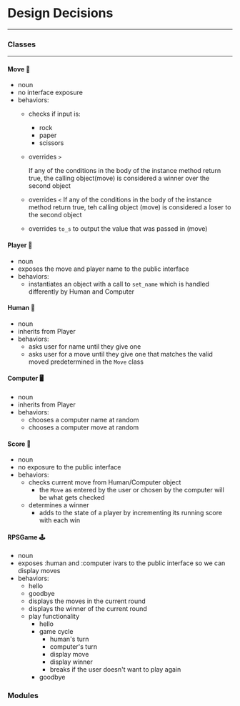 # Design Decisions #
---

### Classes
---

#### Move :repeat:
- noun 
- no interface exposure
- behaviors:
  - checks if input is:
    - rock 
    - paper
    - scissors
  - overrides `>`
    
    If any of the conditions in the body of the instance method return true, the calling object(move) is considered a winner over the second object
  - overrides `<`
    If any of the conditions in the body of the instance method return true, teh calling object (move) is considered a loser to the second object
  - overrides `to_s` to output the value that was passed in (move)

#### Player :bust_in_silhouette:
- noun 
- exposes the move and player name to the public interface
- behaviors:
  - instantiates an object with a call to `set_name` which is handled differently by Human and Computer
  
#### Human :woman:
- noun
- inherits from Player 
- behaviors:
  - asks user for name until they give one
  - asks user for a move until they give one that matches the valid moved predetermined in the `Move` class 


#### Computer :desktop_computer:
- noun 
- inherits from Player 
- behaviors:
  - chooses a computer name at random 
  - chooses a computer move at random 

#### Score :abacus:
- noun
- no exposure to the public interface 
- behaviors:
  - checks current move from Human/Computer object 
    - the `Move` as entered by the user or chosen by the computer will be what gets checked 
  - determines a winner
    - adds to the state of a player by incrementing its running score with each win


#### RPSGame :joystick:
- noun 
- exposes :human and :computer ivars to the public interface so we can display moves
- behaviors:
  - hello 
  - goodbye 
  - displays the moves in the current round
  - displays the winner of the current round
  - play functionality
    - hello 
    - game cycle 
      - human's turn 
      - computer's turn 
      - display move 
      - display winner 
      - breaks if the user doesn't want to play again 
    - goodbye

### Modules
